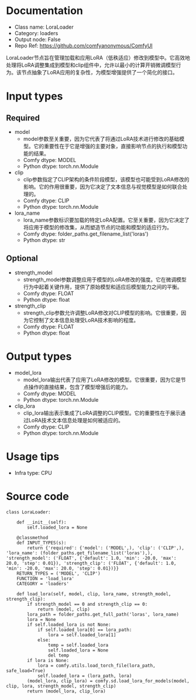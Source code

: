 # Documentation
- Class name: LoraLoader
- Category: loaders
- Output node: False
- Repo Ref: https://github.com/comfyanonymous/ComfyUI

LoraLoader节点旨在管理加载和应用LoRA（低秩适应）修改到模型中。它高效地处理将LoRA调整集成到模型和clip组件中，允许以最小的计算开销微调模型行为。该节点抽象了LoRA应用的复杂性，为模型增强提供了一个简化的接口。

# Input types
## Required
- model
    - model参数至关重要，因为它代表了将通过LoRA技术进行修改的基础模型。它的重要性在于它是增强的主要对象，直接影响节点的执行和模型功能的结果。
    - Comfy dtype: MODEL
    - Python dtype: torch.nn.Module
- clip
    - clip参数指定了CLIP架构的条件阶段模型，该模型也可能受到LoRA修改的影响。它的作用很重要，因为它决定了文本信息与视觉模型是如何联合处理的。
    - Comfy dtype: CLIP
    - Python dtype: torch.nn.Module
- lora_name
    - lora_name参数标识要加载的特定LoRA配置。它至关重要，因为它决定了将应用于模型的修改集，从而塑造节点的功能和模型的适应行为。
    - Comfy dtype: folder_paths.get_filename_list('loras')
    - Python dtype: str
## Optional
- strength_model
    - strength_model参数调整应用于模型的LoRA修改的强度。它在微调模型行为中起着关键作用，提供了原始模型和适应后模型能力之间的平衡。
    - Comfy dtype: FLOAT
    - Python dtype: float
- strength_clip
    - strength_clip参数允许调整LoRA修改对CLIP模型的影响。它很重要，因为它控制了文本信息处理受LoRA技术影响的程度。
    - Comfy dtype: FLOAT
    - Python dtype: float

# Output types
- model_lora
    - model_lora输出代表了应用了LoRA修改的模型。它很重要，因为它是节点操作的直接结果，包含了模型增强后的能力。
    - Comfy dtype: MODEL
    - Python dtype: torch.nn.Module
- clip_lora
    - clip_lora输出表示集成了LoRA调整的CLIP模型。它的重要性在于展示通过LoRA技术文本信息处理是如何被适应的。
    - Comfy dtype: CLIP
    - Python dtype: torch.nn.Module

# Usage tips
- Infra type: CPU

# Source code
```
class LoraLoader:

    def __init__(self):
        self.loaded_lora = None

    @classmethod
    def INPUT_TYPES(s):
        return {'required': {'model': ('MODEL',), 'clip': ('CLIP',), 'lora_name': (folder_paths.get_filename_list('loras'),), 'strength_model': ('FLOAT', {'default': 1.0, 'min': -20.0, 'max': 20.0, 'step': 0.01}), 'strength_clip': ('FLOAT', {'default': 1.0, 'min': -20.0, 'max': 20.0, 'step': 0.01})}}
    RETURN_TYPES = ('MODEL', 'CLIP')
    FUNCTION = 'load_lora'
    CATEGORY = 'loaders'

    def load_lora(self, model, clip, lora_name, strength_model, strength_clip):
        if strength_model == 0 and strength_clip == 0:
            return (model, clip)
        lora_path = folder_paths.get_full_path('loras', lora_name)
        lora = None
        if self.loaded_lora is not None:
            if self.loaded_lora[0] == lora_path:
                lora = self.loaded_lora[1]
            else:
                temp = self.loaded_lora
                self.loaded_lora = None
                del temp
        if lora is None:
            lora = comfy.utils.load_torch_file(lora_path, safe_load=True)
            self.loaded_lora = (lora_path, lora)
        (model_lora, clip_lora) = comfy.sd.load_lora_for_models(model, clip, lora, strength_model, strength_clip)
        return (model_lora, clip_lora)
```
